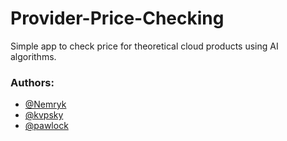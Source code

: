 # Provider-Price-Checking
Simple app to check price for theoretical cloud products using AI algorithms.

### Authors:
- [@Nemryk](https://github.com/Nemryk)
- [@kvpsky](https://github.com/kvpsky)
- [@pawlock](https://github.com/pawlock)